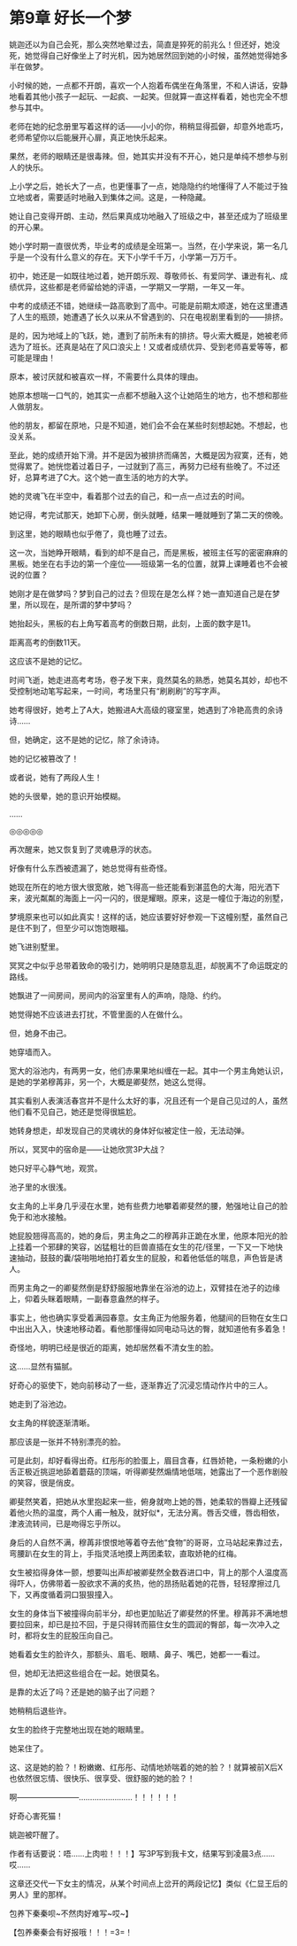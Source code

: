 # 第9章 好长一个梦

姚迦还以为自己会死，那么突然地晕过去，简直是猝死的前兆么！但还好，她没死，她觉得自己好像坐上了时光机，因为她居然回到她的小时候，虽然她觉得她多半在做梦。

小时候的她，一点都不开朗，喜欢一个人抱着布偶坐在角落里，不和人讲话，安静地看着其他小孩子一起玩、一起疯、一起笑。但就算一直这样看着，她也完全不想参与其中。

老师在她的纪念册里写着这样的话——小小的你，稍稍显得孤僻，却意外地乖巧，老师希望你以后能展开心扉，真正地快乐起来。

果然，老师的眼睛还是很毒辣。但，她其实并没有不开心，她只是单纯不想参与别人的快乐。

上小学之后，她长大了一点，也更懂事了一点，她隐隐约约地懂得了人不能过于独立地或者，需要适时地融入到集体之间。这是，一种隐藏。

她让自己变得开朗、主动，然后果真成功地融入了班级之中，甚至还成为了班级里的开心果。

她小学时期一直很优秀，毕业考的成绩是全班第一。当然，在小学来说，第一名几乎是一个没有什么意义的存在。天下小学千千万，小学第一万万千。

初中，她还是一如既往地过着，她开朗乐观、尊敬师长、有爱同学、谦逊有礼、成绩优异，这些都是老师留给她的评语，一学期又一学期，一年又一年。

中考的成绩还不错，她继续一路高歌到了高中。可能是前期太顺遂，她在这里遭遇了人生的瓶颈，她遭遇了长久以来从不曾遇到的、只在电视剧里看到的——排挤。

是的，因为地域上的飞跃，她，遭到了前所未有的排挤。导火索大概是，她被老师选为了班长。还真是站在了风口浪尖上！又或者成绩优异、受到老师喜爱等等，都可能是理由！

原本，被讨厌就和被喜欢一样，不需要什么具体的理由。

她原本想喘一口气的，她其实一点都不想融入这个让她陌生的地方，也不想和那些人做朋友。

他的朋友，都留在原地，只是不知道，她们会不会在某些时刻想起她。不想起，也没关系。

至此，她的成绩开始下滑。并不是因为被排挤而痛苦，大概是因为寂寞，还有，她觉得累了。她恍惚着过着日子，一过就到了高三，再努力已经有些晚了。不过还好，总算考进了C大。这个她一直生活的地方的大学。

她的灵魂飞在半空中，看着那个过去的自己，和一点一点过去的时间。

她记得，考完试那天，她卸下心房，倒头就睡，结果一睡就睡到了第二天的傍晚。

到这里，她的眼睛也似乎倦了，竟也睡了过去。

这一次，当她睁开眼睛，看到的却不是自己，而是黑板，被班主任写的密密麻麻的黑板。她坐在右手边的第一个座位——班级第一名的位置，就算上课睡着也不会被说的位置？

她刚才是在做梦吗？梦到自己的过去？但现在是怎么样？她一直知道自己是在梦里，所以现在，是所谓的梦中梦吗？

她抬起头，黑板的右上角写着高考的倒数日期，此刻，上面的数字是11。

距离高考的倒数11天。

这应该不是她的记忆。

时间飞逝，她走进高考考场，卷子发下来，竟然莫名的熟悉，她莫名其妙，却也不受控制地动笔写起来，一时间，考场里只有“刷刷刷”的写字声。

她考得很好，她考上了A大，她搬进A大高级的寝室里，她遇到了冷艳高贵的余诗诗……

但，她确定，这不是她的记忆，除了余诗诗。

她的记忆被篡改了！

或者说，她有了两段人生！

她的头很晕，她的意识开始模糊。

……

◎◎◎◎◎

再次醒来，她又恢复到了灵魂悬浮的状态。

好像有什么东西被遗漏了，她总觉得有些奇怪。

她现在所在的地方很大很宽敞，她飞得高一些还能看到湛蓝色的大海，阳光洒下来，波光粼粼的海面上一闪一闪的，很是耀眼。原来，这是一幢位于海边的别墅，

梦境原来也可以如此真实！这样的话，她应该要好好参观一下这幢别墅，虽然自己是住不到了，但至少可以饱饱眼福。

她飞进别墅里。

冥冥之中似乎总带着致命的吸引力，她明明只是随意乱逛，却脱离不了命运既定的路线。

她飘进了一间房间，房间内的浴室里有人的声响，隐隐、约约。

她觉得她不应该进去打扰，不管里面的人在做什么。

但，她身不由己。

她穿墙而入。

宽大的浴池内，有两男一女，他们赤果果地纠缠在一起。其中一个男主角她认识，是她的学弟穆苒非，另一个，大概是卿斐然，她这么觉得。

其实看别人表演活春宫并不是什么太好的事，况且还有一个是自己见过的人，虽然他们看不见自己，她还是觉得很尴尬。

她转身想走，却发现自己的灵魂状的身体好似被定住一般，无法动弹。

所以，冥冥中的宿命是——让她欣赏3P大战？

她只好平心静气地，观赏。

池子里的水很浅。

女主角的上半身几乎浸在水里，她有些费力地攀着卿斐然的腰，勉强地让自己的脸免于和池水接触。

她屁股翘得高高的，她的身后，男主角之二的穆苒非正跪在水里，他原本阳光的脸上挂着一个邪肆的笑容，凶猛粗壮的巨兽直插在女生的花/径里，一下又一下地快速抽动，鼓鼓的囊/袋啪啪地拍打着女生的屁股，和着他低低的喘息，声色皆是诱人。

而男主角之一的卿斐然倒是舒舒服服地靠坐在浴池的边上，双臂挂在池子的边缘上，仰着头眯着眼睛，一副春意盎然的样子。

事实上，他也确实享受着满园春意。女主角正为他服务着，他腿间的巨物在女生口中出出入入，快速地移动着。看他那懂得如同电动马达的臀，就知道他有多着急！

奇怪地，明明已经是很近的距离，她却居然看不清女生的脸。

这……显然有猫腻。

好奇心的驱使下，她向前移动了一些，逐渐靠近了沉浸忘情动作片中的三人。

她走到了浴池边。

女主角的样貌逐渐清晰。

那应该是一张并不特别漂亮的脸。

可是此刻，却好看得出奇。红彤彤的脸蛋上，眉目含春，红唇娇艳，一条粉嫩的小舌正极近挑逗地舔着蘑菇的顶端，听得卿斐然煽情地低喘，她露出了一个恶作剧般的笑容，很是俏皮。

卿斐然笑着，把她从水里抱起来一些，俯身就吻上她的唇，她柔软的唇瓣上还残留着他火热的温度，两个人甫一触及，就好似*，无法分离。唇舌交缠，唇齿相依，津液流转间，已是吻得忘乎所以。

身后的人自然不满，穆苒非恨恨地等着夺去他“食物”的哥哥，立马站起来靠过去，弯腰趴在女生的背上，手指灵活地摸上两团柔软，直取娇艳的红梅。

女生被掐得身体一颤，想要叫出声却被卿斐然全数吞进口中，背上的那个人温度高得吓人，仿佛带着一股欲求不满的炙热，他的昂扬贴着她的花唇，轻轻摩擦过几下，又再度循着洞口狠狠撞入。

女生的身体当下被撞得向前半分，却也更加贴近了卿斐然的怀里。穆苒非不满地想要拉回来，却已是拉不回，于是只得转而箍住女生的圆润的臀部，每一次冲入之时，都将女生的屁股压向自己。

她看着女生的脸许久，那额头、眉毛、眼睛、鼻子、嘴巴，她都一一看过。

但，她却无法把这些组合在一起。她很莫名。

是靠的太近了吗？还是她的脑子出了问题？

她稍稍后退些许。

女生的脸终于完整地出现在她的眼睛里。

她呆住了。

这、这是她的脸？！粉嫩嫩、红彤彤、动情地娇喘着的她的脸？！就算被前X后X也依然很忘情、很快乐、很享受、很舒服的她的脸？！

啊————————……………………！！！！！！

好奇心害死猫！

姚迦被吓醒了。

作者有话要说：唔……上肉啦！！！】写3P写到我卡文，结果写到凌晨3点……哎……

这章还交代一下女主的情况，从某个时间点上岔开的两段记忆】类似《仁显王后的男人》里的那样。

包养下秦秦呗\~不然肉好难写\~哎\~】

【包养秦秦会有好报哦！！！=3=！
